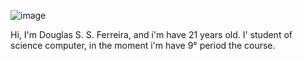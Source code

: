 ![image](https://user-images.githubusercontent.com/105395813/188935112-05e9e621-9535-4bb8-9681-b31fe0528084.png)

<!---
Douglas4Developer/Douglas4Developer is a ✨ special ✨ repository because its `README.md` (this file) appears on your GitHub profile.
You can click the Preview link to take a look at your changes.
--->
Hi, I'm Douglas S. S. Ferreira, and i'm have 21 years old. I' student of science computer, in the moment i'm have 9° period the course.

